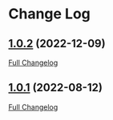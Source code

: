 # Change Log

## [1.0.2](https://github.com/webbuilders-group/silverstripe-google-maps-embed/tree/1.0.2) (2022-12-09)
[Full Changelog](https://github.com/webbuilders-group/silverstripe-google-maps-embed/compare/1.0.1...1.0.2)

## [1.0.1](https://github.com/webbuilders-group/silverstripe-google-maps-embed/tree/1.0.1) (2022-08-12)
[Full Changelog](https://github.com/webbuilders-group/silverstripe-google-maps-embed/compare/1.0.0...1.0.1)